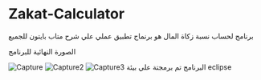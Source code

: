 # Zakat-Calculator
برنامج لحساب نسبة زكاة المال هو برنماج تطبيق عملي علي شرح متاب بايتون للجميع

الصورة النهائية للبرنامج

<img src="https://i.ibb.co/hmVCRzB/Capture.png" alt="Capture" border="0">
<img src="https://i.ibb.co/H2Y4ZQj/Capture2.png" alt="Capture2" border="0">
<img src="https://i.ibb.co/XC5QJbt/Capture3.png" alt="Capture3" border="0">
البرنامج تم برمجتة علي بيئة eclipse
